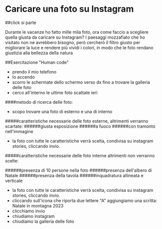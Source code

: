 # Caricare una foto su Instagram

##click si parte

Durante le vacanze ho fatto mille mila foto, ora come faccio a scegliere quella giusta da caricare su Instagram? I paesaggi mozzafiato che ho visitato non ne avrebbero bisogno, però cercherò il filtro giusto per migliorare la luce e rendere più vividi i colori, in modo che le foto rendano giustizia alla bellezza della natura

##Esercitazione "Human code"

- prendo il mio telefono
- lo accendo
- scorro le schermate dello schermo verso dx fino a trovare la galleria delle foto
- cerco all'interno le ultime foto scattate ieri

####metodo di ricerca delle foto:

- scopo trovare una foto di esterno e una di interno

#####caratteristiche necessarie delle foto esterne, altrimenti verranno scartate:
######giusta esposizione
######a fuoco
######con tramonto nell'immagine

- la foto con tutte le caratteristiche verrà scelta, condivisa su instagram stories, cliccando invio.

#####caratteristiche necessarie delle foto interne altrimenti non verranno scelte:

######presenza di 10 persone nella foto
######presenza dell'albero di Natale
######presenza della tavola
######inquadratura allineata e verticale

- la foto con tutte le caratteristiche verrà scelta, condivisa su instagram stories, cliccando invio.
- cliccando sull'icona che riporta due lettere "A" aggiungiamo una scritta: Natale in montagna 2023
- clicchiamo invio
- chiudiamo instagram
- chiudiamo la galleria delle foto
